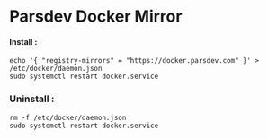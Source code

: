 # Parsdev Docker Mirror



#### Install :
```
echo '{ "registry-mirrors" = "https://docker.parsdev.com" }' > /etc/docker/daemon.json
sudo systemctl restart docker.service
```

### Uninstall :
```
rm -f /etc/docker/daemon.json
sudo systemctl restart docker.service
```

